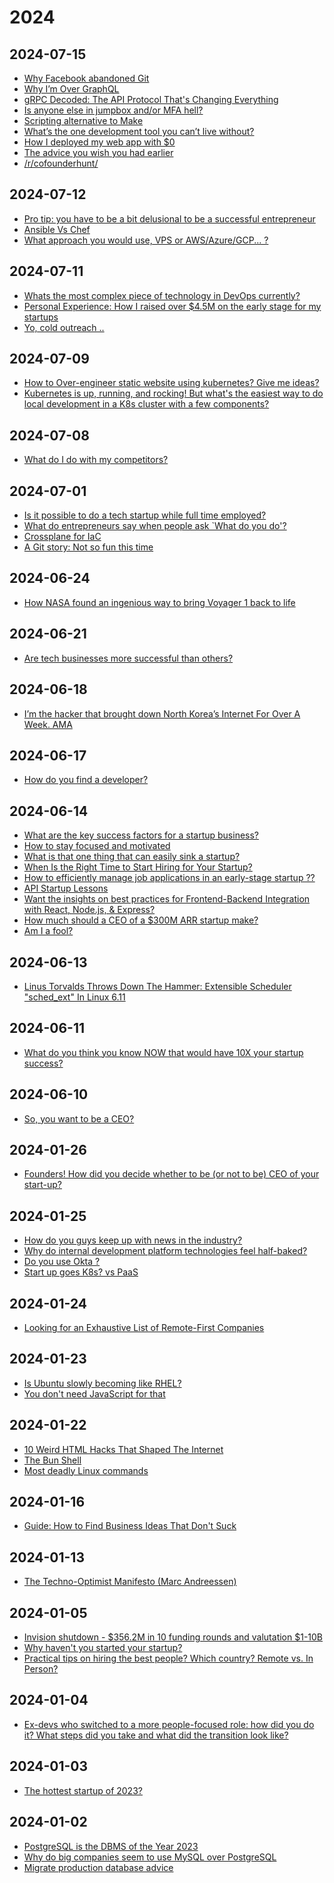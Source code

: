 [//]: # (_/_docs)



<!----------------------------------------------------------------------------->

<!-- #region | .. .. -->

<!------------------------------------------------------------------------------



--------------------------------------------------------------------------------

<:>
{
  "%": "",
  ".": "!m.md",
  "#": "#"
}
//
</:>

------------------------------------------------------------------------------->

<!-- #endregion -->

<!----------------------------------------------------------------------------->



[//]: # (_/_deps)



<!----------------------------------------------------------------------------->

<!-- #region | .. .. -->

<!-- #region | .. .. -->

<!-- #region | .. .. -->

<!--
* // ..
-->

<!-- #endregion -->

<!-- #endregion -->

<!-- #endregion -->

<!----------------------------------------------------------------------------->



[//]: # (index)



<!----------------------------------------------------------------------------->

<!-- #region | .. ..2 2024 .. -->

# 2024

<!-- #endregion -->

<!-- #region | .. ..2 2024-01-02 .. -->

## 2024-07-15

* [Why Facebook abandoned Git](https://old.reddit.com/r/programming/comments/1e3fwyl/why_facebook_abandoned_git/)
* [Why I’m Over GraphQL](https://old.reddit.com/r/programming/comments/1e3q8ru/why_im_over_graphql/)
* [gRPC Decoded: The API Protocol That's Changing Everything](https://old.reddit.com/r/programming/comments/1e3qxos/grpc_decoded_the_api_protocol_thats_changing/)
* [Is anyone else in jumpbox and/or MFA hell?](https://old.reddit.com/r/devops/comments/1e3m0as/is_anyone_else_in_jumpbox_andor_mfa_hell/)
* [Scripting alternative to Make](https://old.reddit.com/r/devops/comments/1e3v2e3/scripting_alternative_to_make/)
* [What’s the one development tool you can’t live without?](https://old.reddit.com/r/devops/comments/1e2elhq/whats_the_one_development_tool_you_cant_live/)
* [How I deployed my web app with $0](https://old.reddit.com/r/devops/comments/1e2knds/how_i_deployed_my_web_app_with_0/)
* [The advice you wish you had earlier](https://old.reddit.com/r/startups/comments/1e3eyt6/the_advice_you_wish_you_had_earlier/)
* [/r/cofounderhunt/](https://old.reddit.com/r/cofounderhunt/)

## 2024-07-12

* [Pro tip: you have to be a bit delusional to be a successful entrepreneur](https://old.reddit.com/r/Entrepreneur/comments/1e1uisc/pro_tip_you_have_to_be_a_bit_delusional_to_be_a/)
* [Ansible Vs Chef](https://old.reddit.com/r/devops/comments/1e1653m/ansible_vs_chef/)
* [What approach you would use, VPS or AWS/Azure/GCP... ?](https://old.reddit.com/r/devops/comments/1e1r8b7/what_approach_you_would_use_vps_or_awsazuregcp/)

## 2024-07-11

* [Whats the most complex piece of technology in DevOps currently?](https://old.reddit.com/r/devops/comments/1dzzshs/whats_the_most_complex_piece_of_technology_in/)
* [Personal Experience: How I raised over $4.5M on the early stage for my startups](https://old.reddit.com/r/startups/comments/1e0mn0k/personal_experience_how_i_raised_over_45m_on_the/)
* [Yo, cold outreach ..](https://old.reddit.com/r/startups/comments/1e02ckz/yo_cold_outreach_sucks_that_is_all/)

## 2024-07-09

* [How to Over-engineer static website using kubernetes? Give me ideas?](https://old.reddit.com/r/kubernetes/comments/1dwlthf/how_to_overengineer_static_website_using/)
* [Kubernetes is up, running, and rocking! But what's the easiest way to do local development in a K8s cluster with a few components?](https://old.reddit.com/r/kubernetes/comments/1dyfw19/kubernetes_is_up_running_and_rocking_but_whats/)

## 2024-07-08

* [What do I do with my competitors?](https://old.reddit.com/r/startups/comments/1dxf1wm/what_do_i_do_with_my_competitors/)

## 2024-07-01

* [Is it possible to do a tech startup while full time employed?](https://old.reddit.com/r/startups/comments/1dshzmy/is_it_possible_to_do_a_tech_startup_while_full/)
* [What do entrepreneurs say when people ask `What do you do'?](https://old.reddit.com/r/startups/comments/1dssrmx/what_do_entrepreneurs_say_when_people_ask_what_do/)
* [Crossplane for IaC](https://old.reddit.com/r/devops/comments/1dqu68q/crossplane_for_iac/)
* [A Git story: Not so fun this time](https://old.reddit.com/r/programming/comments/1dstq65/a_git_story_not_so_fun_this_time/)

## 2024-06-24

* [How NASA found an ingenious way to bring Voyager 1 back to life](https://old.reddit.com/r/technology/comments/1dng85e/how_nasa_found_an_ingenious_way_to_bring_voyager/)

## 2024-06-21

* [Are tech businesses more successful than others?](https://old.reddit.com/r/startups/comments/1dl8mzy/are_tech_businesses_more_successful_than_others/)

## 2024-06-18

* [I’m the hacker that brought down North Korea’s Internet For Over A Week. AMA](https://old.reddit.com/r/IAmA/comments/1divlp3/im_the_hacker_that_brought_down_north_koreas/)

## 2024-06-17

* [How do you find a developer?](https://old.reddit.com/r/startups/comments/1dhzi5l/how_do_you_find_a_developer/)

## 2024-06-14

* [What are the key success factors for a startup business?](https://old.reddit.com/r/startups/comments/1df0lhg/what_are_the_key_success_factors_for_a_startup/)
* [How to stay focused and motivated](https://old.reddit.com/r/startups/comments/1df5cbi/how_to_stay_focused_and_motivated/)
* [What is that one thing that can easily sink a startup?](https://old.reddit.com/r/startups/comments/1devoji/what_is_that_one_thing_that_can_easily_sink_a/)
* [When Is the Right Time to Start Hiring for Your Startup?](https://old.reddit.com/r/startups/comments/1dezikv/when_is_the_right_time_to_start_hiring_for_your/)
* [How to efficiently manage job applications in an early-stage startup ??](https://old.reddit.com/r/startups/comments/1df7wvj/how_to_efficiently_manage_job_applications_in_an/)
* [API Startup Lessons](https://old.reddit.com/r/startups/comments/1df5xsv/api_startup_lessons/)
* [Want the insights on best practices for Frontend-Backend Integration with React, Node.js, & Express?](https://old.reddit.com/r/startups/comments/1dfkt8g/want_the_insights_on_best_practices_for/)
* [How much should a CEO of a $300M ARR startup make?](https://old.reddit.com/r/startups/comments/1denpah/how_much_should_a_ceo_of_a_300m_arr_startup_make/)
* [Am I a fool?](https://old.reddit.com/r/startups/comments/1dfgfsg/am_i_a_fool/)

## 2024-06-13

* [Linus Torvalds Throws Down The Hammer: Extensible Scheduler "sched_ext" In Linux 6.11](https://old.reddit.com/r/linux/comments/1ddvlfx/linus_torvalds_throws_down_the_hammer_extensible/)

## 2024-06-11

* [What do you think you know NOW that would have 10X your startup success?](https://old.reddit.com/r/startups/comments/1ddb4x4/what_do_you_think_you_know_now_that_would_have/)

## 2024-06-10

* [So, you want to be a CEO?](https://old.reddit.com/r/startups/comments/1dcvikd/so_you_want_to_be_a_ceo/)

## 2024-01-26

* [Founders! How did you decide whether to be (or not to be) CEO of your start-up?](https://old.reddit.com/r/startups/comments/1abaxuf/founders_how_did_you_decide_whether_to_be_or_not/)

## 2024-01-25

* [How do you guys keep up with news in the industry?](https://old.reddit.com/r/ExperiencedDevs/comments/19fe5ru/how_do_you_guys_keep_up_with_news_in_the_industry/)
* [Why do internal development platform technologies feel half-baked?](https://old.reddit.com/r/devops/comments/19fhzk7/why_do_internal_development_platform_technologies/)
* [Do you use Okta ?](https://old.reddit.com/r/devops/comments/19f4sku/do_you_use_okta/)
* [Start up goes K8s? vs PaaS](https://old.reddit.com/r/devops/comments/19etm88/start_up_goes_k8s_vs_paas/)

## 2024-01-24

* [Looking for an Exhaustive List of Remote-First Companies](https://old.reddit.com/r/ExperiencedDevs/comments/19emc8f/looking_for_an_exhaustive_list_of_remotefirst/)

## 2024-01-23

* [Is Ubuntu slowly becoming like RHEL?](https://old.reddit.com/r/Ubuntu/comments/19dyh7m/is_ubuntu_slowly_becoming_like_rhel/)
* [You don't need JavaScript for that](https://old.reddit.com/r/programming/comments/19dqg4w/you_dont_need_javascript_for_that/)

## 2024-01-22

* [10 Weird HTML Hacks That Shaped The Internet](https://old.reddit.com/r/programming/comments/19cu7fz/10_weird_html_hacks_that_shaped_the_internet/)
* [The Bun Shell](https://old.reddit.com/r/programming/comments/19d0fb9/the_bun_shell/)
* [Most deadly Linux commands](https://old.reddit.com/r/linux/comments/19b0asa/most_deadly_linux_commands/)

## 2024-01-16

* [Guide: How to Find Business Ideas That Don't Suck](https://old.reddit.com/r/startups/comments/197hbl1/guide_how_to_find_business_ideas_that_dont_suck/)

## 2024-01-13

* [The Techno-Optimist Manifesto (Marc Andreessen)](https://a16z.com/the-techno-optimist-manifesto/)

## 2024-01-05

* [Invision shutdown - $356.2M in 10 funding rounds and valutation $1-10B](https://old.reddit.com/r/startups/comments/18z4ok9/invision_shutdown_3562m_in_10_funding_rounds_and/)
* [Why haven't you started your startup?](https://old.reddit.com/r/startups/comments/18yw4vy/why_havent_you_started_your_startup/)
* [Practical tips on hiring the best people? Which country? Remote vs. In Person?](https://old.reddit.com/r/startups/comments/18ylz99/practical_tips_on_hiring_the_best_people_which/)

## 2024-01-04

* [Ex-devs who switched to a more people-focused role: how did you do it? What steps did you take and what did the transition look like?](https://old.reddit.com/r/ExperiencedDevs/comments/18yeanz/exdevs_who_switched_to_a_more_peoplefocused_role/)

## 2024-01-03

* [The hottest startup of 2023?](https://old.reddit.com/r/startups/comments/18s7nij/the_hottest_startup_of_2023/)

## 2024-01-02

* [PostgreSQL is the DBMS of the Year 2023](https://old.reddit.com/r/programming/comments/18wxjvm/postgresql_is_the_dbms_of_the_year_2023/)
* [Why do big companies seem to use MySQL over PostgreSQL](https://old.reddit.com/r/ExperiencedDevs/comments/18v8jxv/why_do_big_companies_seem_to_use_mysql_over/)
* [Migrate production database advice](https://old.reddit.com/r/devops/comments/18x66m1/migrate_production_database_advice/)

<!--

* [title](url)

-->

<!-- #endregion -->

<!-- #region | .. .. -->

<!-- #region | .. .. -->

<!-- #region | .. .. -->

<!--
* // ..
-->

<!-- #endregion -->

<!-- #endregion -->

<!-- #endregion -->

<!----------------------------------------------------------------------------->



[//]: # (more/_tmpl)



<!----------------------------------------------------------------------------->

<!-- #region | .. .. -->

<!-- #region | .. .. -->

<!-- #region | .. .. -->

<!--
* // ..
-->

<!-- #endregion -->

<!-- #endregion -->

<!-- #endregion -->

<!----------------------------------------------------------------------------->



